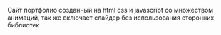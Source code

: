 Сайт портфолио созданный на html css и javascript со множеством анимаций, так же включает слайдер без использования сторонних библиотек
